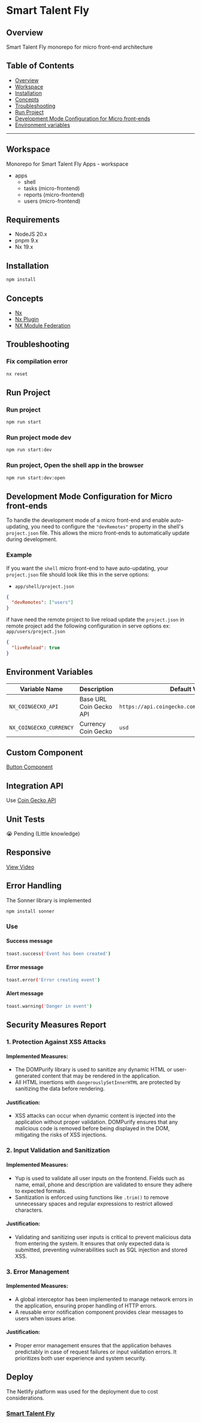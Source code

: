 # Smart Talent Fly

## Overview

Smart Talent Fly monorepo for micro front-end architecture

## Table of Contents

- [Overview](#overview)
- [Workspace](#workspace)
- [Installation](#installation)
- [Concepts](#concepts)
- [Troubleshooting](#troubleshooting)
- [Run Project](#run-project)
- [Development Mode Configuration for Micro front-ends](#development-mode-configuration-for-microfrontends)
- [Environment variables](#environment-variables)

---

## Workspace

Monorepo for Smart Talent Fly Apps - workspace

- apps
  - shell
  - tasks (micro-frontend)
  - reports (micro-frontend)
  - users (micro-frontend)

## Requirements

- NodeJS 20.x
- pnpm 9.x
- Nx 19.x

## Installation

```bash
npm install
```

## Concepts

- [Nx](https://nx.dev/)
- [Nx Plugin](https://nx.dev/nx-plugin)
- [NX Module Federation](https://nx.dev/concepts/module-federation/module-federation-and-nx)

## Troubleshooting

### Fix compilation error

```bash
nx reset
```

## Run Project

### Run project

```bash
npm run start
```

### Run project mode dev

```bash
npm run start:dev
```

### Run project, Open the shell app in the browser

```bash
npm run start:dev:open
```

## Development Mode Configuration for Micro front-ends

To handle the development mode of a micro front-end and enable auto-updating, you need to configure the `"devRemotes"` property in the shell's `project.json` file. This allows the micro front-ends to automatically update during development.

### Example

If you want the `shell` micro front-end to have auto-updating, your `project.json` file should look like this in the serve options:

- `app/shell/project.json`

```json
{
  "devRemotes": ["users"]
}
```

if have need the remote project to live reload update the `project.json` in remote project add the following configuration in serve options
ex: `app/users/project.json`

```json
{
  "liveReload": true
}
```

## Environment Variables

| Variable Name           | Description             | Default Value                                    | Required |
| ----------------------- | ----------------------- | ------------------------------------------------ | -------- |
| `NX_COINGECKO_API`      | Base URL Coin Gecko API | `https://api.coingecko.com/api/v3/coins/markets` | Yes      |
| `NX_COINGECKO_CURRENCY` | Currency Coin Gecko     | `usd`                                            | Yes      |

## Custom Component

[Button Component](https://github.com/eldalo/st-fly/tree/master/packages/ui/src/button)

## Integration API

Use [Coin Gecko API](https://docs.coingecko.com/reference/introduction)

## Unit Tests

😭 Pending (Little knowledge)

## Responsive

[View Video](https://www.loom.com/share/0d9003c94dbc407488dd9a79785d1c6c?sid=9dcc0cec-8bab-4eed-89fd-7e6f0b529014)

## Error Handling

The Sonner library is implemented

```bash
npm install sonner
```

### Use

#### Success message

```bash
toast.success('Event has been created')
```

#### Error message

```bash
toast.error('Error creating event')
```

#### Alert message

```bash
toast.warning('Danger in event')
```

## Security Measures Report

### 1. Protection Against XSS Attacks

#### Implemented Measures:

- The DOMPurify library is used to sanitize any dynamic HTML or user-generated content that may be rendered in the application.
- All HTML insertions with `dangerouslySetInnerHTML` are protected by sanitizing the data before rendering.

#### Justification:

- XSS attacks can occur when dynamic content is injected into the application without proper validation. DOMPurify ensures that any malicious code is removed before being displayed in the DOM, mitigating the risks of XSS injections.

### 2. Input Validation and Sanitization

#### Implemented Measures:

- Yup is used to validate all user inputs on the frontend. Fields such as name, email, phone and description are validated to ensure they adhere to expected formats.
- Sanitization is enforced using functions like `.trim()` to remove unnecessary spaces and regular expressions to restrict allowed characters.

#### Justification:

- Validating and sanitizing user inputs is critical to prevent malicious data from entering the system. It ensures that only expected data is submitted, preventing vulnerabilities such as SQL injection and stored XSS.

### 3. Error Management

#### Implemented Measures:

- A global interceptor has been implemented to manage network errors in the application, ensuring proper handling of HTTP errors.
- A reusable error notification component provides clear messages to users when issues arise.

#### Justification:

- Proper error management ensures that the application behaves predictably in case of request failures or input validation errors. It prioritizes both user experience and system security.

## Deploy

The Netlify platform was used for the deployment due to cost considerations.​

### [Smart Talent Fly](https://st-fly.netlify.app/)
